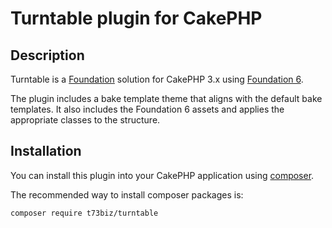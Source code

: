 # Turntable plugin for CakePHP

## Description

Turntable is a [Foundation](https://foundation.zurb.com/) solution for CakePHP 3.x using 
[Foundation 6](https://packagist.org/packages/zurb/foundation).

The plugin includes a bake template theme that aligns with the default bake templates. It also includes the Foundation 6
assets and applies the appropriate classes to the structure. 

## Installation

You can install this plugin into your CakePHP application using [composer](https://getcomposer.org).

The recommended way to install composer packages is:

```
composer require t73biz/turntable
```
